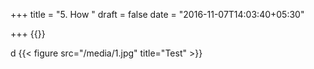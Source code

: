 +++
title = "5. How "
draft = false
date = "2016-11-07T14:03:40+05:30"

+++
{{<youtube O9puUdIygY8>}}

d
{{< figure src="/media/1.jpg" title="Test" >}}